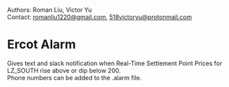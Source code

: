 Authors: Roman Liu, Victor Yu\
Contact: romanliu1220@gmail.com, 518victoryu@protonmail.com
# Ercot Alarm
Gives text and slack notification when Real-Time Settlement Point Prices for LZ_SOUTH rise above or dip below 200.\
Phone numbers can be added to the .alarm file.
